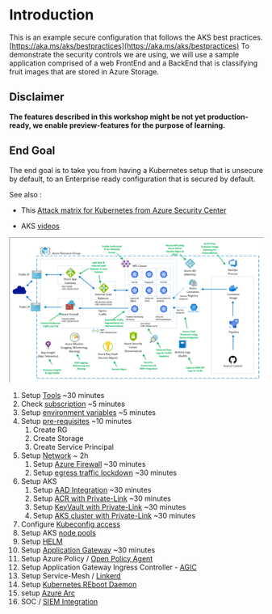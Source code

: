# Introduction
This is an example secure configuration that follows the AKS best practices. [https://aka.ms/aks/bestpractices](https://aka.ms/aks/bestpractices)
To demonstrate the security controls we are using, we will use a sample application comprised of a web FrontEnd and a BackEnd that is classifying fruit images that are stored in Azure Storage.

## **Disclaimer**

**The features described in this workshop might be not yet production-ready, we enable preview-features for the purpose of learning.**

## End Goal
The end goal is to take you from having a Kubernetes setup that is unsecure by default, to an Enterprise ready configuration that is secured by default.
 
See also :

- This [Attack matrix for Kubernetes from Azure Security Center](https://www.microsoft.com/security/blog/2020/04/02/attack-matrix-kubernetes/)

- AKS [videos](https://azure.microsoft.com/en-us/resources/videos/index/?services=kubernetes-service&sort=newest)

![High-Level Architecture](./img/cloud-native-hld.png)

1. Setup [Tools](tools.md) ~30 minutes
1. Check [subscription](subscription.md) ~5 minutes
1. Setup [environment variables](set-var.md) ~5 minutes
1. Setup [pre-requisites](setup-prereq-rg-spn.md) ~10 minutes
   1. Create RG
   1. Create Storage
   1. Create Service Principal
1. Setup [Network](setup-network.md) ~ 2h
   1. Setup [Azure Firewall](setup-azure-firewall.md) ~30 minutes
   1. Setup [egress traffic lockdown](setup-egress-lockdown.md) ~30 minutes
1. Setup AKS
   1. Setup [AAD Integration](setup-AAD.md) ~30 minutes
   1. Setup [ACR with Private-Link](setup-acr.md) ~30 minutes
   1. Setup [KeyVault with Private-Link](setup-kv.md) ~30 minutes
   1. Setup [AKS cluster with Private-Link](setup-aks.md) ~30 minutes
1. Configure [Kubeconfig access](setup-kubeconfig-access.md)
1. Setup AKS [node pools](setup-nodepools.md)
1. Setup [HELM](setup-helm.md)
1. Setup [Application Gateway](setup-appgw-waf.md) ~30 minutes
1. Setup Azure Policy / [Open Policy Agent](setup-azure-policy-opa-gk.md)
1. Setup Application Gateway Ingress Controller - [AGIC](setup-agic.md)
1. Setup Service-Mesh / [Linkerd](setup-linkerd-service-mesh.md)
1. Setup [Kubernetes REboot Daemon](setup-kured.md)
1. setup [Azure Arc](setup-azure-arc.md)
1. SOC / [SIEM Integration](setup-soc-siem-integration.md)